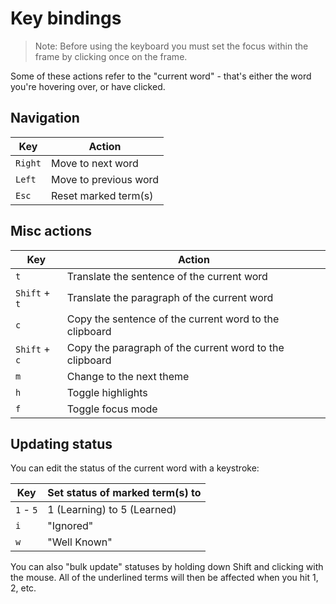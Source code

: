 # Key bindings

> Note: Before using the keyboard you must set the focus within the frame by clicking once on the frame.

Some of these actions refer to the "current word" - that's either the word you're hovering over, or have clicked.

## Navigation

| Key         | Action                                                           |
|----------------|---------------------------------------------------------------------|
| `Right`        | Move to next word                                                   |
| `Left`           | Move to previous word                                               |
| `Esc`            | Reset marked term(s)                                                |


## Misc actions

| Key         | Action                                           |
|----------------|-----------------------------------------------|
| `t`             | Translate the sentence of the current word   |
| `Shift` + `t`   | Translate the paragraph of the current word   |
| `c`             | Copy the sentence of the current word to the clipboard |
| `Shift` + `c`   | Copy the paragraph of the current word to the clipboard |
| `m`             | Change to the next theme   |
| `h`             | Toggle highlights   |
| `f`             | Toggle focus mode   |


## Updating status

You can edit the status of the current word with a keystroke:

| Key            | Set status of marked term(s) to        |
|----------------|----------------------------------------|
| `1` - `5`      | 1 (Learning) to 5 (Learned)            |
| `i`            | "Ignored"                              |
| `w`            | "Well Known"                           |


You can also "bulk update" statuses by holding down Shift and clicking with the mouse.  All of the underlined terms will then be affected when you hit 1, 2, etc.